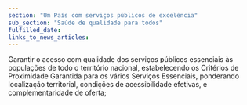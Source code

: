 ```yaml
---
section: "Um País com serviços públicos de excelência"
sub_section: "Saúde de qualidade para todos"
fulfilled_date:
links_to_news_articles:
---
```


Garantir o acesso com qualidade dos serviços públicos essenciais às populações de todo o território nacional, estabelecendo os Critérios de Proximidade Garantida para os vários Serviços Essenciais, ponderando localização territorial, condições de acessibilidade efetivas, e complementaridade de oferta;